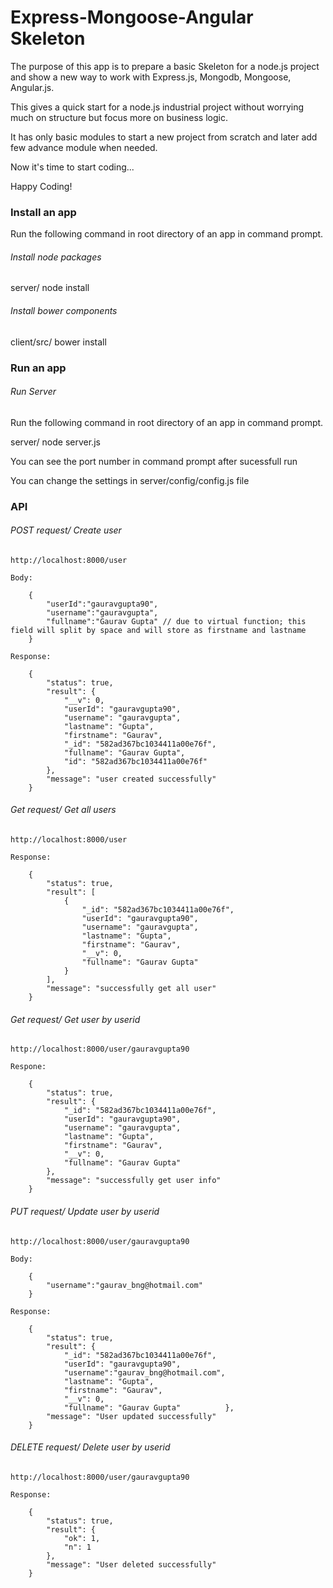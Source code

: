 Express-Mongoose-Angular Skeleton
================================================

The purpose of this app is to prepare a basic Skeleton for a node.js project and show a new way to work with Express.js, Mongodb, Mongoose, Angular.js.

This gives a quick start for a node.js industrial project without worrying much on structure but focus more on business logic.

It has only basic modules to start a new project from scratch and later add few advance module when needed.

Now it's time to start coding...

Happy Coding!


### Install an app

Run the following command in root directory of an app in command prompt.

###### *Install node packages*

server/ node install

###### *Install bower components*

client/src/ bower install

### Run an app

###### *Run Server*

Run the following command in root directory of an app in command prompt.

server/ node server.js

You can see the port number in command prompt after sucessfull run

You can change the settings in server/config/config.js file

### API

###### *POST request/ Create user*

    http://localhost:8000/user
    
    Body:

    	{
			"userId":"gauravgupta90",
			"username":"gauravgupta",
			"fullname":"Gaurav Gupta" // due to virtual function; this field will split by space and will store as firstname and lastname
		}

	Response:

    	{
		    "status": true,
		    "result": {
		        "__v": 0,
		        "userId": "gauravgupta90",
		        "username": "gauravgupta",
		        "lastname": "Gupta",
		        "firstname": "Gaurav",
		        "_id": "582ad367bc1034411a00e76f",
		        "fullname": "Gaurav Gupta",
		        "id": "582ad367bc1034411a00e76f"
		    },
		    "message": "user created successfully"
		}


###### *Get request/ Get all users*

    http://localhost:8000/user

    Response:

    	{
			"status": true,
			"result": [
				{
					"_id": "582ad367bc1034411a00e76f",
					"userId": "gauravgupta90",
					"username": "gauravgupta",
					"lastname": "Gupta",
					"firstname": "Gaurav",
					"__v": 0,
					"fullname": "Gaurav Gupta"
				}
			],
			"message": "successfully get all user"
		}

###### *Get request/ Get user by userid*

    http://localhost:8000/user/gauravgupta90

    Respone:

    	{
			"status": true,
			"result": {
				"_id": "582ad367bc1034411a00e76f",
				"userId": "gauravgupta90",
				"username": "gauravgupta",
				"lastname": "Gupta",
				"firstname": "Gaurav",
				"__v": 0,
				"fullname": "Gaurav Gupta"
			},
			"message": "successfully get user info"
		}

###### *PUT request/ Update user by userid*

	http://localhost:8000/user/gauravgupta90
	
	Body:

    	{
			"username":"gaurav_bng@hotmail.com"
		}

	Response:

		{
		    "status": true,
		    "result": {
		        "_id": "582ad367bc1034411a00e76f",
		        "userId": "gauravgupta90",
		        "username":"gaurav_bng@hotmail.com",
		        "lastname": "Gupta",
		        "firstname": "Gaurav",
		        "__v": 0,
		        "fullname": "Gaurav Gupta"		    },
		    "message": "User updated successfully"
		}

###### *DELETE request/ Delete user by userid*

	http://localhost:8000/user/gauravgupta90

	Response:

		{
		    "status": true,
		    "result": {
		        "ok": 1,
		        "n": 1
		    },
		    "message": "User deleted successfully"
		}
		